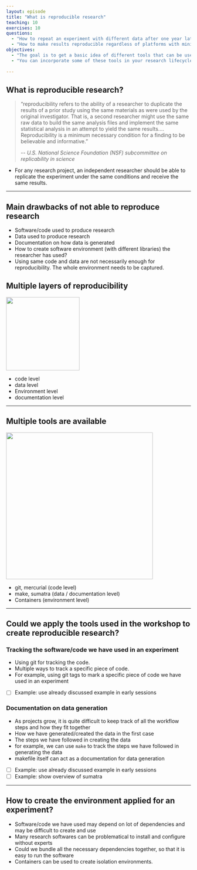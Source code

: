 ```yaml
---
layout: episode
title: "What is reproducible research"
teaching: 10
exercises: 10
questions:
  - "How to repeat an experiment with different data after one year later?"
  - "How to make results reproducible regardless of platforms with minimal effort?"
objectives:
  - "The goal is to get a basic idea of different tools that can be used to make research reproducible"
  - "You can incorporate some of these tools in your research lifecycle"
 
---
```


## What is reproducible research?

> “reproducibility refers to the ability of a researcher to duplicate the results of a prior study using the same materials as were used by the original investigator. That is, a second researcher might use the same raw data to build the same analysis files and implement the same statistical analysis in an attempt to yield the same results…. Reproducibility is a minimum necessary condition for a finding to be believable and informative.” 
>
> -- <cite> U.S. National Science Foundation (NSF) subcommittee on replicability in science</cite>


- For any research project, an independent researcher should be able to replicate the experiment under the same conditions and receive the same results.

---

## Main drawbacks of not able to reproduce research 
- Software/code used to produce research
- Data used to produce research
- Documentation on how data is generated
- How to create software environment (with different libraries) the researcher has used?
- Using same code and data are not necessarily enough for reproducibility. The whole environment needs to be captured. 

## Multiple layers of reproducibility
<img src="/reproducible-research/img/reproducibility_levels.png" style="height: 200px;"/>

- code level
- data level
- Environment level
- documentation level

---
## Multiple tools are available
<img src="/reproducible-research/img/reproducibility_tools.png" style="height: 400px;"/>

- git, mercurial (code level)
- make, sumatra (data / documentation level)
- Containers (environment level)
 
---
## Could we apply the tools used in the workshop to create reproducible research?

### Tracking the software/code we have used in an experiment
- Using git for tracking the code. 
- Multiple ways to track a specific piece of code.
- For example, using git tags to mark a specific piece of code we have used in an experiment
- [ ] Example: use already discussed example in early sessions

### Documentation on data generation  

- As projects grow, it is quite difficult to keep track of all the workflow steps and how they fit together
- How we have generated/created the data in the first case
- The steps we have followed in creating the data
- for example, we can use ```make``` to track the steps we have followed in generating the data
- makefile itself can act as a documentation for data generation
- [ ] Example: use already discussed example in early sessions
- [ ] Example: show overview of sumatra

---

## How to create the environment applied for an experiment?
- Software/code we have used may depend on lot of dependencies and may be difficult to create and use
- Many research softwares can be problematical to install and configure without experts 
- Could we bundle all the necessary dependencies together, so that it is easy to run the software
- Containers can be used to create isolation environments. 


